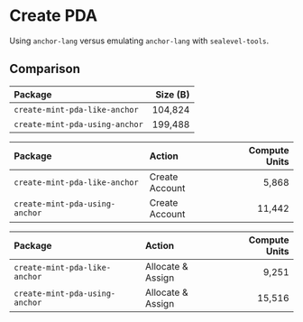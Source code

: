 # Create PDA

Using `anchor-lang` versus emulating `anchor-lang` with `sealevel-tools`.

## Comparison

| Package                        | Size (B)
| :----------------------------- | -------:
| `create-mint-pda-like-anchor`  | 104,824
| `create-mint-pda-using-anchor` | 199,488

| Package                        | Action         | Compute Units
| :----------------------------- | :------------- | ------------:
| `create-mint-pda-like-anchor`  | Create Account | 5,868
| `create-mint-pda-using-anchor` | Create Account | 11,442

| Package                        | Action            | Compute Units
| :----------------------------- | :---------------- | ------------:
| `create-mint-pda-like-anchor`  | Allocate & Assign | 9,251
| `create-mint-pda-using-anchor` | Allocate & Assign | 15,516
